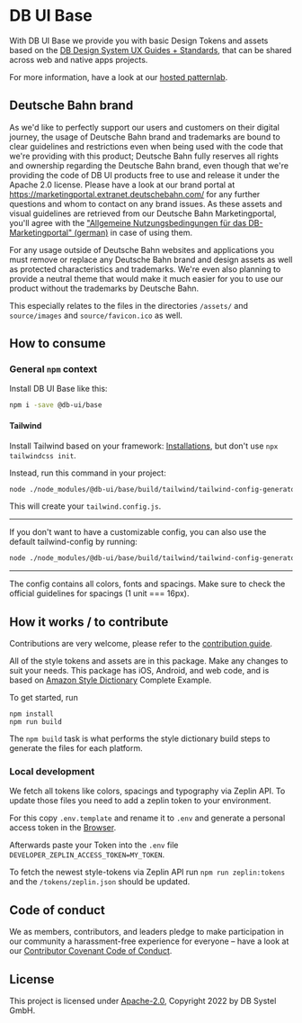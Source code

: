 # DB UI Base

With DB UI Base we provide you with basic Design Tokens and assets based on the [DB Design System UX Guides + Standards](https://marketingportal.extranet.deutschebahn.com/de/ui-komponenten), that can be shared across web and native apps projects.

For more information, have a look at our [hosted patternlab](https://db-ui.github.io/base/).

## Deutsche Bahn brand

As we'd like to perfectly support our users and customers on their digital journey, the usage of Deutsche Bahn brand and trademarks are bound to clear guidelines and restrictions even when being used with the code that we're providing with this product; Deutsche Bahn fully reserves all rights and ownership regarding the Deutsche Bahn brand, even though that we're providing the code of DB UI products free to use and release it under the Apache 2.0 license.
Please have a look at our brand portal at <https://marketingportal.extranet.deutschebahn.com/> for any further questions and whom to contact on any brand issues. As these assets and visual guidelines are retrieved from our Deutsche Bahn Marketingportal, you'll agree with the ["Allgemeine Nutzungsbedingungen für das DB-Marketingportal" (german)](https://marketingportal.extranet.deutschebahn.com/de/nutzungsbedingungen) in case of using them.

For any usage outside of Deutsche Bahn websites and applications you must remove or replace any Deutsche Bahn brand and design assets as well as protected characteristics and trademarks. We're even also planning to provide a neutral theme that would make it much easier for you to use our product without the trademarks by Deutsche Bahn.

This especially relates to the files in the directories `/assets/` and `source/images` and `source/favicon.ico` as well.

## How to consume

### General `npm` context

Install DB UI Base like this:

```bash
npm i -save @db-ui/base
```

#### Tailwind

Install Tailwind based on your framework: [Installations](https://tailwindcsscom/docs/installation), but don't use `npx tailwindcss init`.

Instead, run this command in your project:

```bash
node ./node_modules/@db-ui/base/build/tailwind/tailwind-config-generator.js
```

This will create your `tailwind.config.js`.

---

If you don't want to have a customizable config, you can also use the default tailwind-config by running:

```bash
node ./node_modules/@db-ui/base/build/tailwind/tailwind-config-generator.js default
```

---

The config contains all colors, fonts and spacings. Make sure to check the official guidelines for spacings (1 unit === 16px).

## How it works / to contribute

Contributions are very welcome, please refer to the [contribution guide](CONTRIBUTING.md).

All of the style tokens and assets are in this package. Make any changes to suit your needs. This package has iOS, Android, and web code, and is based on [Amazon Style Dictionary](https://amzn.github.io/style-dictionary/) Complete Example.

To get started, run

```shell
npm install
npm run build
```

The `npm build` task is what performs the style dictionary build steps to generate the files for each platform.

### Local development

We fetch all tokens like colors, spacings and typography via Zeplin API. To update those files you need to add a zeplin token to your environment.

For this copy `.env.template` and rename it to `.env` and generate a personal access token in the [Browser](https://app.zeplin.io/profile/developer).

Afterwards paste your Token into the `.env` file `DEVELOPER_ZEPLIN_ACCESS_TOKEN=MY_TOKEN`.

To fetch the newest style-tokens via Zeplin API run `npm run zeplin:tokens` and the `/tokens/zeplin.json` should be updated.

## Code of conduct

We as members, contributors, and leaders pledge to make participation in our
community a harassment-free experience for everyone – have a look at our [Contributor Covenant Code of Conduct](CODE-OF-CONDUCT.md).

## License

This project is licensed under [Apache-2.0](LICENSE), Copyright 2022 by DB Systel GmbH.
